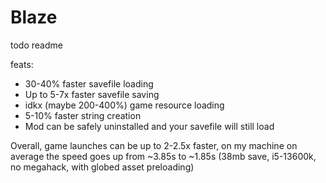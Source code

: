 # Blaze

todo readme

feats:

* 30-40% faster savefile loading
* Up to 5-7x faster savefile saving
* idkx (maybe 200-400%) game resource loading
* 5-10% faster string creation
* Mod can be safely uninstalled and your savefile will still load

Overall, game launches can be up to 2-2.5x faster, on my machine on average the speed goes up from ~3.85s to ~1.85s (38mb save, i5-13600k, no megahack, with globed asset preloading)